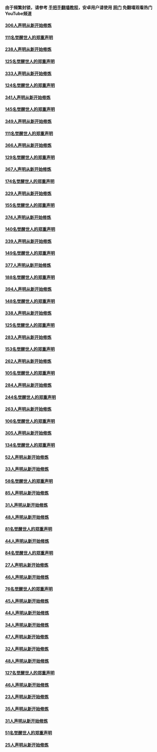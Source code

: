 #### 由于频繁封锁，请参考 [手把手翻墙教程](https://github.com/gfw-breaker/guides/wiki/)，安卓用户请使用 [网门](https://github.com/gfw-breaker/nogfw/blob/master/dl.md?t=07170301) 免翻墙观看热门YouTube频道 

#### [306人声明从新开始修炼](../pages/91/428076.md?t=07170301) 

#### [111名觉醒世人的郑重声明](../pages/91/428075.md?t=07170301) 

#### [238人声明从新开始修炼](../pages/91/427767.md?t=07170301) 

#### [125名觉醒世人的郑重声明](../pages/91/427766.md?t=07170301) 

#### [333人声明从新开始修炼](../pages/91/427525.md?t=07170301) 

#### [124名觉醒世人的郑重声明](../pages/91/427524.md?t=07170301) 

#### [341人声明从新开始修炼](../pages/91/427255.md?t=07170301) 

#### [145名觉醒世人的郑重声明](../pages/91/427254.md?t=07170301) 

#### [349人声明从新开始修炼](../pages/91/426969.md?t=07170301) 

#### [111名觉醒世人的郑重声明](../pages/91/426968.md?t=07170301) 

#### [366人声明从新开始修炼](../pages/91/426737.md?t=07170301) 

#### [129名觉醒世人的郑重声明](../pages/91/426736.md?t=07170301) 

#### [367人声明从新开始修炼](../pages/91/426421.md?t=07170301) 

#### [174名觉醒世人的郑重声明](../pages/91/426420.md?t=07170301) 

#### [329人声明从新开始修炼](../pages/91/426139.md?t=07170301) 

#### [155名觉醒世人的郑重声明](../pages/91/426138.md?t=07170301) 

#### [374人声明从新开始修炼](../pages/91/425811.md?t=07170301) 

#### [140名觉醒世人的郑重声明](../pages/91/425810.md?t=07170301) 

#### [339人声明从新开始修炼](../pages/91/425690.md?t=07170301) 

#### [149名觉醒世人的郑重声明](../pages/91/425689.md?t=07170301) 

#### [377人声明从新开始修炼](../pages/91/424867.md?t=07170301) 

#### [188名觉醒世人的郑重声明](../pages/91/424866.md?t=07170301) 

#### [394人声明从新开始修炼](../pages/91/423914.md?t=07170301) 

#### [148名觉醒世人的郑重声明](../pages/91/423913.md?t=07170301) 

#### [338人声明从新开始修炼](../pages/91/423540.md?t=07170301) 

#### [125名觉醒世人的郑重声明](../pages/91/423539.md?t=07170301) 

#### [283人声明从新开始修炼](../pages/91/423296.md?t=07170301) 

#### [153名觉醒世人的郑重声明](../pages/91/423295.md?t=07170301) 

#### [262人声明从新开始修炼](../pages/91/423004.md?t=07170301) 

#### [105名觉醒世人的郑重声明](../pages/91/423003.md?t=07170301) 

#### [284人声明从新开始修炼](../pages/91/422707.md?t=07170301) 

#### [244名觉醒世人的郑重声明](../pages/91/422706.md?t=07170301) 

#### [263人声明从新开始修炼](../pages/91/422553.md?t=07170301) 

#### [106名觉醒世人的郑重声明](../pages/91/422552.md?t=07170301) 

#### [305人声明从新开始修炼](../pages/91/422153.md?t=07170301) 

#### [134名觉醒世人的郑重声明](../pages/91/422152.md?t=07170301) 

#### [52人声明从新开始修炼](../pages/91/421846.md?t=07170301) 

#### [33人声明从新开始修炼](../pages/91/421804.md?t=07170301) 

#### [58名觉醒世人的郑重声明](../pages/91/421845.md?t=07170301) 

#### [85人声明从新开始修炼](../pages/91/421769.md?t=07170301) 

#### [31人声明从新开始修炼](../pages/91/421763.md?t=07170301) 

#### [48人声明从新开始修炼](../pages/91/421605.md?t=07170301) 

#### [81名觉醒世人的郑重声明](../pages/91/421656.md?t=07170301) 

#### [44人声明从新开始修炼](../pages/91/421544.md?t=07170301) 

#### [84名觉醒世人的郑重声明](../pages/91/421543.md?t=07170301) 

#### [27人声明从新开始修炼](../pages/91/421465.md?t=07170301) 

#### [46人声明从新开始修炼](../pages/91/421454.md?t=07170301) 

#### [76名觉醒世人的郑重声明](../pages/91/421453.md?t=07170301) 

#### [45人声明从新开始修炼](../pages/91/421452.md?t=07170301) 

#### [44人声明从新开始修炼](../pages/91/421422.md?t=07170301) 

#### [34人声明从新开始修炼](../pages/91/421322.md?t=07170301) 

#### [47人声明从新开始修炼](../pages/91/421264.md?t=07170301) 

#### [32人声明从新开始修炼](../pages/91/421225.md?t=07170301) 

#### [48人声明从新开始修炼](../pages/91/421202.md?t=07170301) 

#### [127名觉醒世人的郑重声明](../pages/91/421224.md?t=07170301) 

#### [46人声明从新开始修炼](../pages/91/421203.md?t=07170301) 

#### [23人声明从新开始修炼](../pages/91/421138.md?t=07170301) 

#### [35人声明从新开始修炼](../pages/91/421122.md?t=07170301) 

#### [31人声明从新开始修炼](../pages/91/421081.md?t=07170301) 

#### [51名觉醒世人的郑重声明](../pages/91/421080.md?t=07170301) 

#### [25人声明从新开始修炼](../pages/91/421020.md?t=07170301) 

